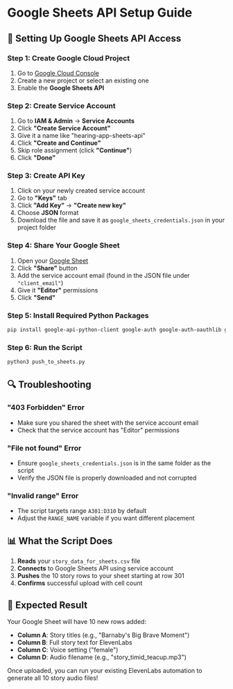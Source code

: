 # Google Sheets API Setup Guide

## 🔧 Setting Up Google Sheets API Access

### Step 1: Create Google Cloud Project
1. Go to [Google Cloud Console](https://console.cloud.google.com/)
2. Create a new project or select an existing one
3. Enable the **Google Sheets API**

### Step 2: Create Service Account
1. Go to **IAM & Admin** → **Service Accounts**
2. Click **"Create Service Account"**
3. Give it a name like "hearing-app-sheets-api"
4. Click **"Create and Continue"**
5. Skip role assignment (click **"Continue"**)
6. Click **"Done"**

### Step 3: Create API Key
1. Click on your newly created service account
2. Go to **"Keys"** tab
3. Click **"Add Key"** → **"Create new key"**
4. Choose **JSON** format
5. Download the file and save it as `google_sheets_credentials.json` in your project folder

### Step 4: Share Your Google Sheet
1. Open your [Google Sheet](https://docs.google.com/spreadsheets/d/1CNDRfgqSdMEyc0JgW6DerCRX1jUftWSX49nsiBPUbek/edit)
2. Click **"Share"** button
3. Add the service account email (found in the JSON file under `"client_email"`)
4. Give it **"Editor"** permissions
5. Click **"Send"**

### Step 5: Install Required Python Packages
```bash
pip install google-api-python-client google-auth google-auth-oauthlib google-auth-httplib2
```

### Step 6: Run the Script
```bash
python3 push_to_sheets.py
```

## 🔍 Troubleshooting

### "403 Forbidden" Error
- Make sure you shared the sheet with the service account email
- Check that the service account has "Editor" permissions

### "File not found" Error
- Ensure `google_sheets_credentials.json` is in the same folder as the script
- Verify the JSON file is properly downloaded and not corrupted

### "Invalid range" Error
- The script targets range `A301:D310` by default
- Adjust the `RANGE_NAME` variable if you want different placement

## 📊 What the Script Does

1. **Reads** your `story_data_for_sheets.csv` file
2. **Connects** to Google Sheets API using service account
3. **Pushes** the 10 story rows to your sheet starting at row 301
4. **Confirms** successful upload with cell count

## 🎯 Expected Result

Your Google Sheet will have 10 new rows added:
- **Column A**: Story titles (e.g., "Barnaby's Big Brave Moment")
- **Column B**: Full story text for ElevenLabs
- **Column C**: Voice setting ("female")
- **Column D**: Audio filename (e.g., "story_timid_teacup.mp3")

Once uploaded, you can run your existing ElevenLabs automation to generate all 10 story audio files!